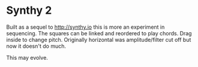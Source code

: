 # Synthy 2

Built as a sequel to http://synthy.io this is more an experiment in sequencing. The squares can be linked and reordered to play chords. Drag inside to change pitch. Originally horizontal was amplitude/filter cut off but now it doesn't do much.

This may evolve.
